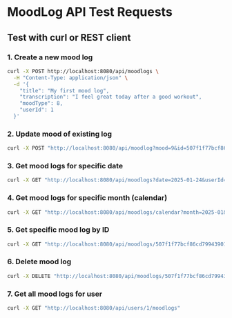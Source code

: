# MoodLog API Test Requests

## Test with curl or REST client

### 1. Create a new mood log
```bash
curl -X POST http://localhost:8080/api/moodlogs \
  -H "Content-Type: application/json" \
  -d '{
    "title": "My first mood log",
    "transcription": "I feel great today after a good workout",
    "moodType": 8,
    "userId": 1
  }'
```

### 2. Update mood of existing log
```bash
curl -X POST "http://localhost:8080/api/moodlog?mood=9&id=507f1f77bcf86cd799439011&userId=1"
```

### 3. Get mood logs for specific date
```bash
curl -X GET "http://localhost:8080/api/moodlogs?date=2025-01-24&userId=1"
```

### 4. Get mood logs for specific month (calendar)
```bash
curl -X GET "http://localhost:8080/api/moodlogs/calendar?month=2025-01&userId=1"
```

### 5. Get specific mood log by ID
```bash
curl -X GET "http://localhost:8080/api/moodlogs/507f1f77bcf86cd799439011?userId=1"
```

### 6. Delete mood log
```bash
curl -X DELETE "http://localhost:8080/api/moodlogs/507f1f77bcf86cd799439011?userId=1"
```

### 7. Get all mood logs for user
```bash
curl -X GET "http://localhost:8080/api/users/1/moodlogs"
```

